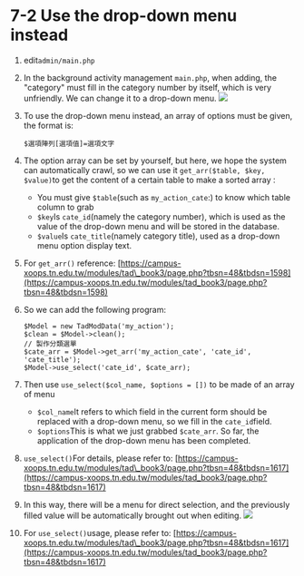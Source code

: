 # 7-2 Use the drop-down menu instead



1. edit`admin/main.php`
2. In the background activity management `main.php`, when adding, the "category" must fill in the category number by itself, which is very unfriendly. We can change it to a drop-down menu. ![](https://campus-xoops.tn.edu.tw/uploads/tad_book3/image/47/%E7%81%AB%E7%8B%90%E6%88%AA%E5%9B%BE_2020-05-28T03-44-35.174Z.png)
3. To use the drop-down menu instead, an array of options must be given, the format is:

   ```text
   $選項陣列[選項值]=選項文字
   ```

4. The option array can be set by yourself, but here, we hope the system can automatically crawl, so we can use it `get_arr($table, $key, $value)`to get the content of a certain table to make a sorted array`：`
   * You must give `$table`\(such as `my_action_cate`:\) to know which table column to grab
   * `$key`Is `cate_id`\(namely the category number\), which is used as the value of the drop-down menu and will be stored in the database.
   * `$value`Is `cate_title`\(namely category title\), used as a drop-down menu option display text.
5. For  `get_arr()` reference: [https://campus-xoops.tn.edu.tw/modules/tad\_book3/page.php?tbsn=48&tbdsn=1598](https://campus-xoops.tn.edu.tw/modules/tad_book3/page.php?tbsn=48&tbdsn=1598)
6. So we can add the following program:

   ```text
   $Model = new TadModData('my_action');
   $clean = $Model->clean();
   // 製作分類選單
   $cate_arr = $Model->get_arr('my_action_cate', 'cate_id', 'cate_title');
   $Model->use_select('cate_id', $cate_arr);
   ```

7. Then use `use_select($col_name, $options = [])` to be made of an array of menu
   * `$col_name`It refers to which field in the current form should be replaced with a drop-down menu, so we fill in the `cate_id`field.
   * `$options`This is what we just grabbed `$cate_arr`. So far, the application of the drop-down menu has been completed.
8. `use_select()`For details, please refer to: [https://campus-xoops.tn.edu.tw/modules/tad\_book3/page.php?tbsn=48&tbdsn=1617](https://campus-xoops.tn.edu.tw/modules/tad_book3/page.php?tbsn=48&tbdsn=1617)
9. In this way, there will be a menu for direct selection, and the previously filled value will be automatically brought out when editing. ![](https://campus-xoops.tn.edu.tw/uploads/tad_book3/image/47/%E8%A8%BB%E8%A7%A3%202020-05-28%20115106.png)
10. For `use_select()`usage, please refer to: [https://campus-xoops.tn.edu.tw/modules/tad\_book3/page.php?tbsn=48&tbdsn=1617](https://campus-xoops.tn.edu.tw/modules/tad_book3/page.php?tbsn=48&tbdsn=1617)

